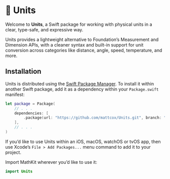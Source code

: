 # 📐 Units
Welcome to **Units**, a Swift package for working with physical units in a clear, type-safe, and expressive way.

Units provides a lightweight alternative to Foundation’s Measurement and Dimension APIs, with a cleaner syntax and built-in support for unit conversion across categories like distance, angle, speed, temperature, and more.

## Installation

Units is distributed using the [Swift Package Manager](https://swift.org/package-manager). To install it within another Swift package, add it as a dependency within your `Package.swift` manifest:

```swift
let package = Package(
    // . . .
    dependencies: [
        .package(url: "https://github.com/mattcox/Units.git", branch: "main")
    ],
    // . . .
)
```

If you’d like to use Units within an iOS, macOS, watchOS or tvOS app, then use Xcode’s `File > Add Packages...` menu command to add it to your project.

Import MathKit wherever you’d like to use it:
```swift
import Units
```
